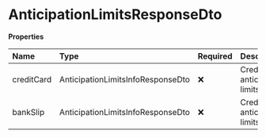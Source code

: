 # AnticipationLimitsResponseDto

**Properties**

| Name       | Type                              | Required | Description                     |
| :--------- | :-------------------------------- | :------- | :------------------------------ |
| creditCard | AnticipationLimitsInfoResponseDto | ❌       | Credit card anticipation limits |
| bankSlip   | AnticipationLimitsInfoResponseDto | ❌       | Credit card anticipation limits |

<!-- This file was generated by liblab | https://liblab.com/ -->
